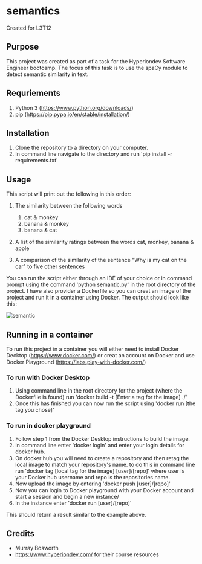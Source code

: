 # semantics
Created for L3T12

## Purpose
This project was created as part of a task for the Hyperiondev Software Engineer bootcamp. 
The focus of this task is to use the spaCy module to detect semantic similarity in text.

## Requriements
1. Python 3 (https://www.python.org/downloads/)
2. pip (https://pip.pypa.io/en/stable/installation/)

## Installation
1. Clone the repository to a directory on your computer.
2. In command line navigate to the directory and run 'pip install -r requirements.txt'

## Usage
This script will print out the following in this order:
1. The similarity between the following words
   1. cat & monkey
   2. banana & monkey
   3. banana & cat
   
2. A list of the similarity ratings between the words cat, monkey, banana & apple

3. A comparison of the similarity of the sentence "Why is my cat on the car" to five other sentences

You can run the script either through an IDE of your choice or in command prompt using the command 'python semantic.py' in the root directory of the project. 
I have also provider a Dockerfile so you can creat an image of the project and run it in a container using Docker.
The output should look like this:

![semantic](https://user-images.githubusercontent.com/15369629/221988355-7f49e732-0a0a-401c-aa7a-33d31d23665d.png)

## Running in a container
To run this project in a container you will either need to install Docker Decktop (https://www.docker.com/) or creat an account on Docker and use Docker Playground (https://labs.play-with-docker.com/)

### To run with Docker Desktop
1. Using command line in the root directory for the project (where the Dockerfile is found) run 
   'docker build -t [Enter a tag for the image] ./'
2. Once this has finished you can now run the script using
   'docker run [the tag you chose]'

### To run in docker playground
1. Follow step 1 from the Docker Desktop instructions to build the image.
2. In command line enter 'docker login' and enter your login details for docker hub.
3. On docker hub you will need to create a repository and then retag the local image to match your repository's name.
   to do this in command line run
   'docker tag [local tag for the image] [user]/[repo]'
   where user is your Docker hub username and repo is the repositories name.
4. Now upload the image by entering
   'docker push [user]/[repo]'
5. Now you can login to Docker playground with your Docker account and start a session and begin a new instance/
6. In the instance enter
   'docker run [user]/[repo]'

This should return a result similar to the example above.

## Credits
- Murray Bosworth
- https://www.hyperiondev.com/ for their course resources
